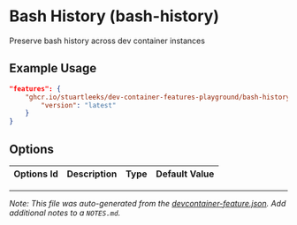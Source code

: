 
# Bash History (bash-history)

Preserve bash history across dev container instances

## Example Usage

```json
"features": {
    "ghcr.io/stuartleeks/dev-container-features-playground/bash-history:0": {
        "version": "latest"
    }
}
```

## Options

| Options Id | Description | Type | Default Value |
|-----|-----|-----|-----|




---

_Note: This file was auto-generated from the [devcontainer-feature.json](https://github.com/stuartleeks/dev-container-features-playground/blob/main/src/bash-history/devcontainer-feature.json).  Add additional notes to a `NOTES.md`._
